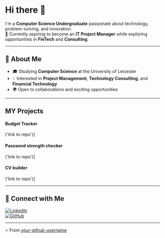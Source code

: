 # Hi there 👋

I'm a **Computer Science Undergraduate** passionate about technology, problem-solving, and innovation.  
🌱 Currently aspiring to become an **IT Project Manager** while exploring opportunities in **FinTech** and **Consulting**.  

---

## 🚀 About Me
- 🎓 Studying **Computer Science** at the University of Leicester  
- 💡 Interested in **Project Management**, **Technology Consulting**, and **Financial Technology**  
- 🌍 Open to collaborations and exciting opportunities  

---

## MY Projects
#### Budget Tracker
('link to repo')]
#### Password strength checker
('link to repo')]
#### CV builder
('link to repo')]

---

## 🔗 Connect with Me
[![LinkedIn](https://img.shields.io/badge/LinkedIn-blue?logo=linkedin&logoColor=white)](www.linkedin.com/in/mohamed-reda-sadou-876901364)  
[![GitHub](https://img.shields.io/badge/GitHub-black?logo=github&logoColor=white)](reda-hash)  

---
⭐️ From [your-github-username](reda-hash)
